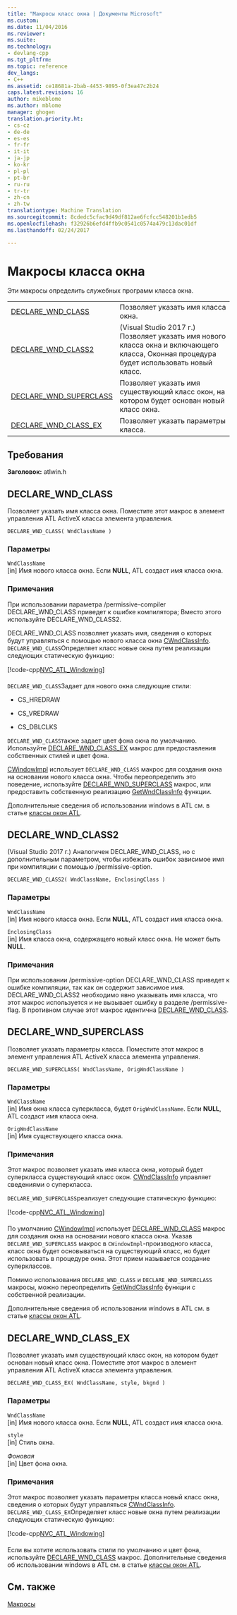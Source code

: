 ```yaml
---
title: "Макросы класс окна | Документы Microsoft"
ms.custom: 
ms.date: 11/04/2016
ms.reviewer: 
ms.suite: 
ms.technology:
- devlang-cpp
ms.tgt_pltfrm: 
ms.topic: reference
dev_langs:
- C++
ms.assetid: ce18681a-2bab-4453-9895-0f3ea47c2b24
caps.latest.revision: 16
author: mikeblome
ms.author: mblome
manager: ghogen
translation.priority.ht:
- cs-cz
- de-de
- es-es
- fr-fr
- it-it
- ja-jp
- ko-kr
- pl-pl
- pt-br
- ru-ru
- tr-tr
- zh-cn
- zh-tw
translationtype: Machine Translation
ms.sourcegitcommit: 8cdedc5cfac9d49df812ae6fcfcc548201b1edb5
ms.openlocfilehash: f32926b6efd4ffb9c0541c0574a479c13dac01df
ms.lasthandoff: 02/24/2017

---
```

# <a name="window-class-macros"></a>Макросы класса окна
Эти макросы определить служебных программ класса окна.  
  
|||  
|-|-|  
|[DECLARE_WND_CLASS](#declare_wnd_class)|Позволяет указать имя класса окна.| 
|[DECLARE_WND_CLASS2](#declare_wnd_class2)|(Visual Studio 2017 г.) Позволяет указать имя нового класса окна и включающего класса, Оконная процедура будет использовать новый класс.| 
|[DECLARE_WND_SUPERCLASS](#declare_wnd_superclass)|Позволяет указать имя существующий класс окон, на котором будет основан новый класс окна.|  
|[DECLARE_WND_CLASS_EX](#declare_wnd_class_ex)|Позволяет указать параметры класса.|  

## <a name="requirements"></a>Требования  
 **Заголовок:** atlwin.h  
   
##  <a name="a-namedeclarewndclassa--declarewndclass"></a><a name="declare_wnd_class"></a>DECLARE_WND_CLASS  
 Позволяет указать имя класса окна. Поместите этот макрос в элемент управления ATL ActiveX класса элемента управления.  
  
```
DECLARE_WND_CLASS( WndClassName )
```  
  
### <a name="parameters"></a>Параметры  
 `WndClassName`  
 [in] Имя нового класса окна. Если **NULL**, ATL создаст имя класса окна.  
  
### <a name="remarks"></a>Примечания  
 При использовании параметра /permissive-compiler DECLARE_WND_CLASS приведет к ошибке компилятора; Вместо этого используйте DECLARE_WND_CLASS2.
 
 DECLARE_WND_CLASS позволяет указать имя, сведения о которых будут управляться с помощью нового класса окна [CWndClassInfo](cwndclassinfo-class.md). `DECLARE_WND_CLASS`Определяет класс новые окна путем реализации следующих статическую функцию:  
  
 [!code-cpp[NVC_ATL_Windowing&#127;](../../atl/codesnippet/cpp/window-class-macros_1.cpp)]  
  
 `DECLARE_WND_CLASS`Задает для нового окна следующие стили:  
  
-   CS_HREDRAW  
  
-   CS_VREDRAW  
  
-   CS_DBLCLKS  
  
 `DECLARE_WND_CLASS`также задает цвет фона окна по умолчанию. Используйте [DECLARE_WND_CLASS_EX](#declare_wnd_class_ex) макрос для предоставления собственных стилей и цвет фона.  
  
 [CWindowImpl](cwindowimpl-class.md) использует `DECLARE_WND_CLASS` макрос для создания окна на основании нового класса окна. Чтобы переопределить это поведение, используйте [DECLARE_WND_SUPERCLASS](#declare_wnd_superclass) макрос, или предоставить собственную реализацию [GetWndClassInfo](cwindowimpl-class.md#getwndclassinfo) функции.  

  
 Дополнительные сведения об использовании windows в ATL см. в статье [классы окон ATL](../../atl/atl-window-classes.md).  

##  <a name="a-namedeclarewndclass2a--declarewndclass2"></a><a name="declare_wnd_class2"></a>DECLARE_WND_CLASS2  
 (Visual Studio 2017 г.) Аналогичен DECLARE_WND_CLASS, но с дополнительным параметром, чтобы избежать ошибок зависимое имя при компиляции с помощью /permissive-option.
  
```
DECLARE_WND_CLASS2( WndClassName, EnclosingClass )
```  
  
### <a name="parameters"></a>Параметры  
 `WndClassName`  
 [in] Имя нового класса окна. Если **NULL**, ATL создаст имя класса окна. 

 `EnclosingClass`  
 [in] Имя класса окна, содержащего новый класс окна. Не может быть **NULL**.  
  
### <a name="remarks"></a>Примечания 
При использовании /permissive-option DECLARE_WND_CLASS приведет к ошибке компиляции, так как он содержит зависимое имя. DECLARE_WND_CLASS2 необходимо явно указывать имя класса, что этот макрос используется и не вызывает ошибку в разделе /permissive-flag.
В противном случае этот макрос идентична [DECLARE_WND_CLASS](#declare_wnd_class).
   
##  <a name="a-namedeclarewndsuperclassa--declarewndsuperclass"></a><a name="declare_wnd_superclass"></a>DECLARE_WND_SUPERCLASS  
 Позволяет указать параметры класса. Поместите этот макрос в элемент управления ATL ActiveX класса элемента управления.  
  
```
DECLARE_WND_SUPERCLASS( WndClassName, OrigWndClassName )
```  
  
### <a name="parameters"></a>Параметры  
 `WndClassName`  
 [in] Имя окна класса суперкласса, будет `OrigWndClassName`. Если **NULL**, ATL создаст имя класса окна.  
  
 `OrigWndClassName`  
 [in] Имя существующего класса окна.  
  
### <a name="remarks"></a>Примечания  
 Этот макрос позволяет указать имя класса окна, который будет суперкласса существующий класс окон. [CWndClassInfo](cwndclassinfo-class.md) управляет сведениями о суперкласса.  
  
 `DECLARE_WND_SUPERCLASS`реализует следующие статическую функцию:  
  
 [!code-cpp[NVC_ATL_Windowing&#127;](../../atl/codesnippet/cpp/window-class-macros_1.cpp)]  
  
 По умолчанию [CWindowImpl](cwindowimpl-class.md) использует [DECLARE_WND_CLASS](#declare_wnd_class) макрос для создания окна на основании нового класса окна. Указав `DECLARE_WND_SUPERCLASS` макрос в `CWindowImpl`-производного класса, класс окна будет основываться на существующий класс, но будет использовать в процедуре окна. Этот прием называется создание суперклассов.  
  
 Помимо использования `DECLARE_WND_CLASS` и `DECLARE_WND_SUPERCLASS` макросы, можно переопределить [GetWndClassInfo](cwindowimpl-class.md#getwndclassinfo) функции с собственной реализации.  

  
 Дополнительные сведения об использовании windows в ATL см. в статье [классы окон ATL](../../atl/atl-window-classes.md).  
  
##  <a name="a-namedeclarewndclassexa--declarewndclassex"></a><a name="declare_wnd_class_ex"></a>DECLARE_WND_CLASS_EX  
 Позволяет указать имя существующий класс окон, на котором будет основан новый класс окна. Поместите этот макрос в элемент управления ATL ActiveX класса элемента управления.  
  
```
DECLARE_WND_CLASS_EX( WndClassName, style, bkgnd )
```  
  
### <a name="parameters"></a>Параметры  
 `WndClassName`  
 [in] Имя нового класса окна. Если **NULL**, ATL создаст имя класса окна.  
  
 `style`  
 [in] Стиль окна.  
  
 *Фоновая*  
 [in] Цвет фона окна.  
  
### <a name="remarks"></a>Примечания  
 Этот макрос позволяет указать параметры класса новый класс окна, сведения о которых будут управляться [CWndClassInfo](cwndclassinfo-class.md). `DECLARE_WND_CLASS_EX`Определяет класс новые окна путем реализации следующих статическую функцию:  
  
 [!code-cpp[NVC_ATL_Windowing&#127;](../../atl/codesnippet/cpp/window-class-macros_1.cpp)]  
  
 Если вы хотите использовать стили по умолчанию и цвет фона, используйте [DECLARE_WND_CLASS](#declare_wnd_class) макрос. Дополнительные сведения об использовании windows в ATL см. в статье [классы окон ATL](../../atl/atl-window-classes.md).  
  
## <a name="see-also"></a>См. также  
 [Макросы](atl-macros.md)











